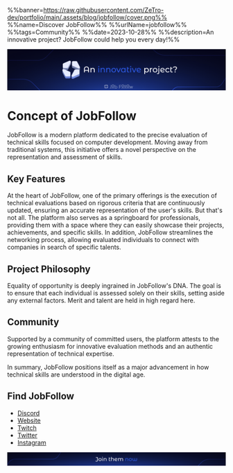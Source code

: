 %%banner=https://raw.githubusercontent.com/ZeTro-dev/portfolio/main/.assets/blog/jobfollow/cover.png%%
%%name=Discover JobFollow%%
%%urlName=jobfollow%%
%%tags=Community%%
%%date=2023-10-28%%
%%description=An innovative project? JobFollow could help you every day!%%

![Bannière](https://raw.githubusercontent.com/ZeTro-dev/portfolio/main/.assets/blog/jobfollow/banner-en.png)
# Concept of JobFollow
JobFollow is a modern platform dedicated to the precise evaluation of technical skills focused on computer development. Moving away from traditional systems, this initiative offers a novel perspective on the representation and assessment of skills.

## Key Features
At the heart of JobFollow, one of the primary offerings is the execution of technical evaluations based on rigorous criteria that are continuously updated, ensuring an accurate representation of the user's skills. But that's not all. The platform also serves as a springboard for professionals, providing them with a space where they can easily showcase their projects, achievements, and specific skills. In addition, JobFollow streamlines the networking process, allowing evaluated individuals to connect with companies in search of specific talents.

## Project Philosophy
Equality of opportunity is deeply ingrained in JobFollow's DNA. The goal is to ensure that each individual is assessed solely on their skills, setting aside any external factors. Merit and talent are held in high regard here.

## Community
Supported by a community of committed users, the platform attests to the growing enthusiasm for innovative evaluation methods and an authentic representation of technical expertise.

In summary, JobFollow positions itself as a major advancement in how technical skills are understood in the digital age.

## Find JobFollow
- [Discord](https://discord.gg/YTCHrKzaZK)
- [Website](https://jobfollow.com/)
- [Twitch](https://www.twitch.tv/jobfollow)
- [Twitter](https://twitter.com/JobFollow_fr)
- [Instagram](https://www.instagram.com/jobfollow_fr/)

![Bannière](https://raw.githubusercontent.com/ZeTro-dev/portfolio/main/.assets/blog/jobfollow/social-en.png)